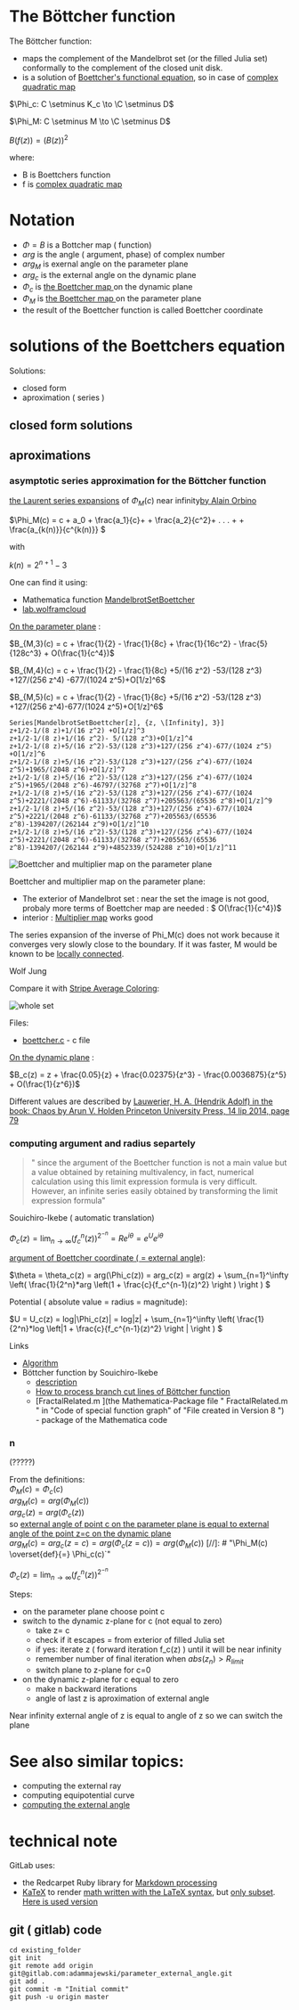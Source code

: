 
# The Böttcher function
The Böttcher function:
* maps the complement of the Mandelbrot set (or the filled Julia set)  conformally to the complement of the closed unit disk.
* is a solution of [Boettcher's functional equation](https://en.wikipedia.org/wiki/B%C3%B6ttcher%27s_equation), so in case of [complex quadratic map](https://en.wikipedia.org/wiki/Complex_quadratic_polynomial)

$`\Phi_c: C \setminus K_c \to \C \setminus D`$

$`\Phi_M: C \setminus M \to \C \setminus D`$

$`B(f(z)) = (B(z))^2`$

where:

 - B is Boettchers function
 - f is [complex quadratic map](https://en.wikipedia.org/wiki/Complex_quadratic_polynomial)



# Notation
* $`\Phi = B`$ is a Bottcher map ( function)
* $`arg`$ is the angle ( argument, phase) of complex number
* $`arg_M`$ is exernal angle on the parameter plane
* $`arg_c`$ is the external angle on the dynamic plane
* $`\Phi_c`$ is [the Boettcher map ](https://en.wikipedia.org/wiki/External_ray#Dynamical_plane_.3D_z-plane) on the dynamic plane
* $`\Phi_M`$ is [the Boettcher map ](https://en.wikipedia.org/wiki/External_ray#Dynamical_plane_.3D_z-plane) on the parameter plane
* the result of the Boettcher function is called Boettcher coordinate

# solutions of the Boettchers equation



Solutions: 
* closed form 
* aproximation ( series )

## closed form solutions

## aproximations




### asymptotic series approximation for the Böttcher function



[the Laurent series expansions](https://en.wikipedia.org/wiki/Formal_power_series#Formal_Laurent_series) of $`\Phi_M(c)`$ near infinity[by Alain Orbino](https://sites.math.washington.edu/~morrow/336_14/papers/alain.pdf)

$`\Phi_M(c) = c + a_0 + \frac{a_1}{c}+ + \frac{a_2}{c^2}+ . . . + + \frac{a_{k(n)}}{c^{k(n)}} `$

with 

$`k (n) = 2^{n+1} - 3`$





One can find it using:
* Mathematica function [MandelbrotSetBoettcher](http://reference.wolfram.com/language/ref/MandelbrotSetBoettcher.html)
* [lab.wolframcloud](https://lab.wolframcloud.com/app/objects/4ef1f57b-368e-41ab-bd5e-dee05dd9b7c3) 

[On the parameter plane](http://reference.wolfram.com/language/ref/MandelbrotSetBoettcher.html) : 

$`B_{M,3}(c) = c + \frac{1}{2} - \frac{1}{8c} + \frac{1}{16c^2} - \frac{5}{128c^3} + O(\frac{1}{c^4})`$

$`B_{M,4}(c) = c + \frac{1}{2} - \frac{1}{8c}        +5/(16 z^2)       -53/(128 z^3)       +127/(256 z^4)  -677/(1024 z^5)+O[1/z]^6`$

$`B_{M,5}(c) = c + \frac{1}{2} - \frac{1}{8c}        +5/(16 z^2)        -53/(128 z^3)        +127/(256 z^4)-677/(1024 z^5)+O[1/z]^6`$

```
Series[MandelbrotSetBoettcher[z], {z, \[Infinity], 3}]
z+1/2-1/(8 z)+1/(16 z^2) +O[1/z]^3
z+1/2-1/(8 z)+1/(16 z^2)- 5/(128 z^3)+O[1/z]^4
z+1/2-1/(8 z)+5/(16 z^2)-53/(128 z^3)+127/(256 z^4)-677/(1024 z^5)  +O[1/z]^6
z+1/2-1/(8 z)+5/(16 z^2)-53/(128 z^3)+127/(256 z^4)-677/(1024 z^5)+1965/(2048 z^6)+O[1/z]^7
z+1/2-1/(8 z)+5/(16 z^2)-53/(128 z^3)+127/(256 z^4)-677/(1024 z^5)+1965/(2048 z^6)-46797/(32768 z^7)+O[1/z]^8
z+1/2-1/(8 z)+5/(16 z^2)-53/(128 z^3)+127/(256 z^4)-677/(1024 z^5)+2221/(2048 z^6)-61133/(32768 z^7)+205563/(65536 z^8)+O[1/z]^9
z+1/2-1/(8 z)+5/(16 z^2)-53/(128 z^3)+127/(256 z^4)-677/(1024 z^5)+2221/(2048 z^6)-61133/(32768 z^7)+205563/(65536 z^8)-1394207/(262144 z^9)+O[1/z]^10
z+1/2-1/(8 z)+5/(16 z^2)-53/(128 z^3)+127/(256 z^4)-677/(1024 z^5)+2221/(2048 z^6)-61133/(32768 z^7)+205563/(65536 z^8)-1394207/(262144 z^9)+4852339/(524288 z^10)+O[1/z]^11
```




![Boettcher and multiplier map on the parameter plane](boettcher.png)


Boettcher and multiplier map on the parameter plane:
* The exterior of Mandelbrot set : near the set the image is not good, probaly more terms of Boettcher map are needed : $` O(\frac{1}{c^4})`$
*  interior : [Multiplier map](https://en.wikibooks.org/wiki/Fractals/Iterations_in_the_complex_plane/def_cqp#Multiplier_map) works good 


>
The series expansion of the inverse of  Phi_M(c)  does not work because it converges very slowly close to the boundary.  If it was faster,  M  would be known to be [locally connected](https://en.wikipedia.org/wiki/Mandelbrot_set#Local_connectivity).
>   
Wolf Jung


Compare it with [Stripe Average Coloring](README.md#stripe-average-coloring-or-method-sam-or-sac):

![whole set ](samm.png)


Files:
* [boettcher.c](boettcher.c) - c file


[On the dynamic plane](http://reference.wolfram.com/language/ref/JuliaSetBoettcher.html) : 

$`B_c(z) = z + \frac{0.05}{z} + \frac{0.02375}{z^3} - \frac{0.0036875}{z^5} + O(\frac{1}{z^6})`$


Different values are described by [Lauwerier, H. A. (Hendrik Adolf) in the book: Chaos by Arun V. Holden Princeton University Press, 14 lip 2014, page 79](https://books.google.pl/books?id=SvT_AwAAQBAJ&pg=PA49&lpg=PA49&dq=%22boettcher+function%22&source=bl&ots=KIAZpgX-9y&sig=r1OztpQT7ITgGWSwtBBG1ipvVyY&hl=pl&sa=X&ved=0ahUKEwj49_f2teDWAhWGa1AKHWu1BAkQ6AEIQjAD#v=onepage&q=%22boettcher%20function%22&f=false)

### computing argument and radius separtely



>" since the argument of the Boettcher function is not a main value but a value obtained by retaining multivalency, in fact, numerical calculation using this limit expression formula is very difficult. However, an infinite series easily obtained by transforming the limit expression formula"  


Souichiro-Ikebe ( automatic translation)  



$` \Phi_c(z) = \lim_{n\to \infty} (f_c^n(z))^{2^{-n}}  = R e^{i \theta}  = e^U e^{i \theta}`$


[argument of Boettcher coordinate ( = external angle)](README.md#series-expansion-formula-for-computing-external-angle): 

$`\theta = \theta_c(z) = arg(\Phi_c(z)) = arg_c(z) = arg(z) + \sum_{n=1}^\infty \left( \frac{1}{2^n}*arg \left(1 + \frac{c}{f_c^{n-1}(z)^2}     \right ) \right )  `$


Potential ( absolute value = radius = magnitude):

$`U = U_c(z) = log|\Phi_c(z)| =  log|z| + \sum_{n=1}^\infty \left( \frac{1}{2^n}*log \left|1 + \frac{c}{f_c^{n-1}(z)^2}     \right | \right )  `$


Links
* [Algorithm](https://en.wikibooks.org/wiki/Fractals/Iterations_in_the_complex_plane/boettcher#ArgPhi_-_External_angle_-_angular_component_of_complex_potential)
* Böttcher function by Souichiro-Ikebe
  * [description](http://math-functions-1.watson.jp/sub1_spec_390.html#section060)
  * [How to process branch cut lines of Böttcher function](http://math-functions-1.watson.jp/sub4_math_020.html#section030)
  * [FractalRelated.m ](the Mathematica-Package file " FractalRelated.m " in "Code of special function graph" of "File created in Version 8 ") - package of the Mathematica code


### n

(?????)

From the definitions:  
$`\Phi_M(c) = \Phi_c(c)`$  
$`arg_M(c)  = arg(\Phi_M(c)) `$  
$`arg_c(z) = arg(\Phi_c(z)) `$  
so [external angle of point c on the parameter plane is equal to external angle of the point z=c on the dynamic plane](https://en.wikipedia.org/wiki/External_ray)  
$`arg_M(c) = arg_c(z=c) = arg(\Phi_c(z= c)) = arg(\Phi_M(c)) `$
[//]: # "\Phi_M(c) \overset{def}{=} \Phi_c(c)`"




$` \Phi_c(z) = \lim_{n\to \infty} (f_c^n(z))^{2^{-n}} `$



Steps:
* on the parameter plane choose point c
* switch to the dynamic z-plane for c (not equal to zero)
  * take z= c 
  * check if it escapes = from exterior of filled Julia set
  * if yes: iterate z ( forward iteration  f_c(z) ) until it will be near infinity
  * remember number of final iteration when $`abs(z_n) > R_{limit} `$
  * switch plane to z-plane for c=0
* on the dynamic z-plane for c equal to zero
  * make n backward iterations 
  * angle of last z is aproximation of external angle 
  
  
  
Near infinity external angle of z is equal to angle of z so we can switch the plane



# See also similar topics:
* computing the external ray
* computing equipotential curve
* [computing the external angle](README.md) 




# technical note
GitLab uses:
* the Redcarpet Ruby library for [Markdown processing](https://gitlab.com/gitlab-org/gitlab-ce/blob/master/doc/user/markdown.md)
* [KaTeX](https://khan.github.io/KaTeX/) to render [math written with the LaTeX syntax](https://gitlab.com/gitlab-org/gitlab-ce/blob/master/doc/user/markdown.md), but [only subset](https://khan.github.io/KaTeX/function-support.html). [Here is used version](https://github.com/gitlabhq/gitlabhq/blob/a0715f079c143a362a7f6157db45020b8432003e/vendor/assets/javascripts/katex.js)

 
 
## git ( gitlab) code

```
cd existing_folder
git init
git remote add origin git@gitlab.com:adammajewski/parameter_external_angle.git
git add .
git commit -m "Initial commit"
git push -u origin master
``` 
